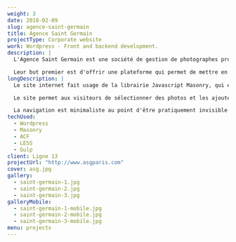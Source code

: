 ```yaml
---
weight: 3
date: 2018-02-09
slug: agence-saint-germain
title: Agence Saint Germain
projectType: Corporate website
work: Wordpress - Front and backend development.
description: |
  L'Agence Saint Germain est une société de gestion de photographes professionels, cinéastes et maquilleurs.

  Leur but premier est d'offrir une plateforme qui permet de mettre en avant le travail des différents talents qu'ils représentent.
longDescription: |
  Le site internet fait usage de la librairie Javascript Masonry, qui est utilisée afin d'organiser le contenu qui peut être présenté sous différents formats. Un léger effet Parralax personnalisé a été créé pour la page d'accueil.

  Le site permet aux visiteurs de sélectionner des photos et les ajouter à une "lightbox", qui est ensuite utilisée pour générer un fichier PDF qui sert de planche-contact numérique.

  La navigation est minimaliste au point d'être pratiquement invisible au début, car le client voulait un site qui mette le plus en avant possible les créations de ses artistes.
techUsed:
  - Wordpress
  - Masonry
  - ACF
  - LESS
  - Gulp
client: Ligne 13
projectUrl: "http://www.asgparis.com"
cover: asg.jpg
gallery:
  - saint-germain-1.jpg
  - saint-germain-2.jpg
  - saint-germain-3.jpg
galleryMobile:
  - saint-germain-1-mobile.jpg
  - saint-germain-2-mobile.jpg
  - saint-germain-3-mobile.jpg
menu: projects
---
```

